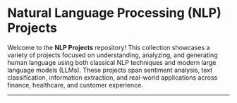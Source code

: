 #  Natural Language Processing (NLP) Projects

Welcome to the **NLP Projects** repository! This collection showcases a variety of projects focused on understanding, analyzing, and generating human language using both classical NLP techniques and modern large language models (LLMs). These projects span sentiment analysis, text classification, information extraction, and real-world applications across finance, healthcare, and customer experience.

---




